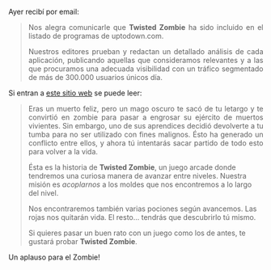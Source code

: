 <html><body><p>Ayer recibí por email:

</p><blockquote>

<p align="justify">Nos alegra comunicarle que <strong>Twisted Zombie</strong> ha sido incluido en el listado de programas de uptodown.com.</p>

<p align="justify">Nuestros editores prueban y redactan un detallado análisis de cada aplicación, publicando aquellas que consideramos relevantes y a las que procuramos una adecuada visibilidad con un tráfico segmentado de más de 300.000 usuarios únicos día.</p>

</blockquote>

<p align="justify"><!--more-->Si entran a <a href="http://twisted-zombie.uptodown.com/ubuntu/:" title="UD" target="_blank">este sitio web</a> se puede leer:</p>



<blockquote>

<p align="justify">Eras un muerto feliz, pero un mago oscuro te sacó de tu letargo y te convirtió en zombie para pasar a engrosar su ejército de muertos vivientes. Sin embargo, uno de sus aprendices decidió devolverte a tu tumba para no ser utilizado con fines malignos. Ésto ha generado un conflicto entre ellos, y ahora tú intentarás sacar partido de todo esto para volver a la vida.



Ésta es la historia de <strong>Twisted Zombie</strong>, un juego arcade donde tendremos una curiosa manera de avanzar entre niveles. Nuestra misión es <em>acoplarnos</em> a los moldes que nos encontremos a lo largo del nivel.



Nos encontraremos también varias pociones según avancemos. Las rojas nos quitarán vida. El resto... tendrás que descubrirlo tú mismo.



Si quieres pasar un buen rato con un juego como los de antes, te gustará probar <strong>Twisted Zombie</strong>.</p></blockquote>

<p align="justify">Un aplauso para el Zombie!</p>

<p align="justify"> </p>



<blockquote></blockquote></body></html>